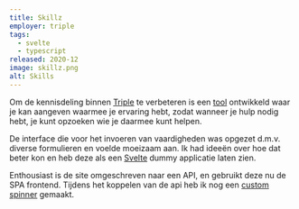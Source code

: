 ```yaml
---
title: Skillz
employer: triple
tags:
  - svelte
  - typescript
released: 2020-12
image: skillz.png
alt: Skills
---
```


Om de kennisdeling binnen [Triple](https://www.wearetriple.com/) te verbeteren is een [tool](https://skills.wearetriple.com/) ontwikkeld waar je kan aangeven waarmee je ervaring hebt, zodat wanneer je hulp nodig hebt, je kunt opzoeken wie je daarmee kunt helpen.

De interface die voor het invoeren van vaardigheden was opgezet d.m.v. diverse formulieren en voelde moeizaam aan.
Ik had ideeën over hoe dat beter kon en heb deze als een [Svelte](https://svelte.dev/) dummy applicatie laten zien.

Enthousiast is de site omgeschreven naar een API, en gebruikt deze nu de SPA frontend. Tijdens het koppelen van de api heb ik nog een [custom spinner](https://codepen.io/bfanger/details/OJRvxMB) gemaakt.

